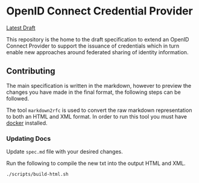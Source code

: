 # OpenID Connect Credential Provider

[Latest Draft](https://mattrglobal.github.io/oidc-client-bound-assertions-spec/)

This repository is the home to the draft specification to extend an OpenID Connect Provider to support the issuance of credentials which in turn enable new approaches around federated sharing of identity information.

## Contributing

The main specification is written in the markdown, however to preview the changes you have made in the final format, the following steps can be followed.

The tool `markdown2rfc` is used to convert the raw markdown representation to both an HTML and XML format. In order to run this tool you must have [docker](https://www.docker.com/) installed.

### Updating Docs

Update `spec.md` file with your desired changes.

Run the following to compile the new txt into the output HTML and XML.

```./scripts/build-html.sh```
